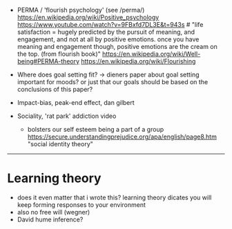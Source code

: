 - PERMA / 'flourish psychology' (see /perma/) https://en.wikipedia.org/wiki/Positive_psychology https://www.youtube.com/watch?v=9FBxfd7DL3E&t=943s # "life satisfaction = hugely predicted by the pursuit of meaning, and engagement, and not at all by positive emotions. once you have meaning and engagement though, positive emotions are the cream on the top. (from flourish book)"  https://en.wikipedia.org/wiki/Well-being#PERMA-theory https://en.wikipedia.org/wiki/Flourishing

- Where does goal setting fit? -> dieners paper about goal setting important for moods? or just that our goals should be based on the conclusions of this paper?
- Impact-bias, peak-end effect, dan gilbert
- Sociality, 'rat park' addiction video
  - bolsters our self esteem being a part of a group https://secure.understandingprejudice.org/apa/english/page8.htm "social identity theory"
---


# Learning theory
- does it even matter that i wrote this? learning theory dicates you will keep forming responses to your environment
- also no free will (wegner)
- David hume inference?
